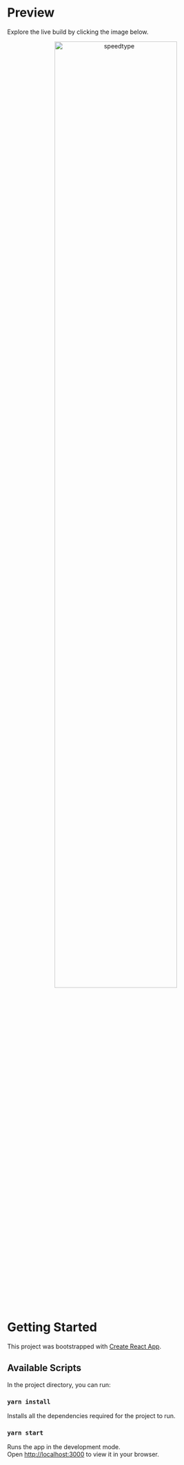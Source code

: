 # Preview

Explore the live build by clicking the image below.

<div align="center">
<a href="https://kaylaa0.github.io/patika/front-end-web/2-mid/redux/project-5/build/">
<img src="https://github-production-user-asset-6210df.s3.amazonaws.com/107824429/266891140-fb7e6f3e-c8d7-4310-866e-5925ff9d1971.jpg" alt="speedtype" width="75%">
</a>
</div>

# Getting Started

This project was bootstrapped with [Create React App](https://github.com/facebook/create-react-app).

## Available Scripts

In the project directory, you can run:

### `yarn install`

Installs all the dependencies required for the project to run.

### `yarn start`

Runs the app in the development mode.\
Open [http://localhost:3000](http://localhost:3000) to view it in your browser.
